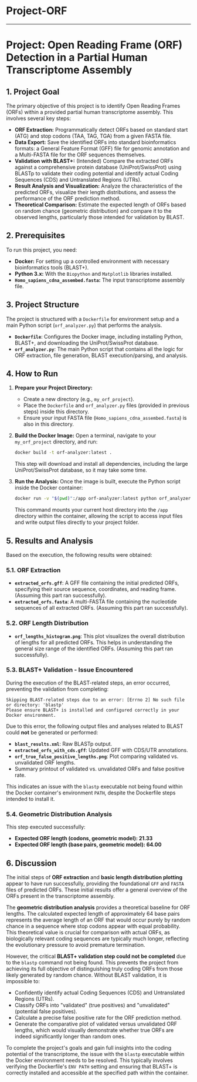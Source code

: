 # Project-ORF

-----

# Project: Open Reading Frame (ORF) Detection in a Partial Human Transcriptome Assembly

## 1\. Project Goal

The primary objective of this project is to identify Open Reading Frames (ORFs) within a provided partial human transcriptome assembly. This involves several key steps:

  * **ORF Extraction:** Programmatically detect ORFs based on standard start (ATG) and stop codons (TAA, TAG, TGA) from a given FASTA file.
  * **Data Export:** Save the identified ORFs into standard bioinformatics formats: a General Feature Format (GFF) file for genomic annotation and a Multi-FASTA file for the ORF sequences themselves.
  * **Validation with BLAST+:** (Intended) Compare the extracted ORFs against a comprehensive protein database (UniProt/SwissProt) using BLASTp to validate their coding potential and identify actual Coding Sequences (CDS) and Untranslated Regions (UTRs).
  * **Result Analysis and Visualization:** Analyze the characteristics of the predicted ORFs, visualize their length distributions, and assess the performance of the ORF prediction method.
  * **Theoretical Comparison:** Estimate the expected length of ORFs based on random chance (geometric distribution) and compare it to the observed lengths, particularly those intended for validation by BLAST.

## 2\. Prerequisites

To run this project, you need:

  * **Docker:** For setting up a controlled environment with necessary bioinformatics tools (BLAST+).
  * **Python 3.x:** With the `Biopython` and `Matplotlib` libraries installed.
  * **`Homo_sapiens_cdna_assembed.fasta`:** The input transcriptome assembly file.

## 3\. Project Structure

The project is structured with a `Dockerfile` for environment setup and a main Python script (`orf_analyzer.py`) that performs the analysis.

  * **`Dockerfile`**: Configures the Docker image, including installing Python, BLAST+, and downloading the UniProt/SwissProt database.
  * **`orf_analyzer.py`**: The main Python script that contains all the logic for ORF extraction, file generation, BLAST execution/parsing, and analysis.

## 4\. How to Run

1.  **Prepare your Project Directory:**

      * Create a new directory (e.g., `my_orf_project`).
      * Place the `Dockerfile` and `orf_analyzer.py` files (provided in previous steps) inside this directory.
      * Ensure your input FASTA file (`Homo_sapiens_cdna_assembed.fasta`) is also in this directory.

2.  **Build the Docker Image:**
    Open a terminal, navigate to your `my_orf_project` directory, and run:

    ```bash
    docker build -t orf-analyzer:latest .
    ```

    This step will download and install all dependencies, including the large UniProt/SwissProt database, so it may take some time.

3.  **Run the Analysis:**
    Once the image is built, execute the Python script inside the Docker container:

    ```bash
    docker run -v "$(pwd)":/app orf-analyzer:latest python orf_analyzer.py
    ```

    This command mounts your current host directory into the `/app` directory within the container, allowing the script to access input files and write output files directly to your project folder.

## 5\. Results and Analysis

Based on the execution, the following results were obtained:

### 5.1. ORF Extraction

  * **`extracted_orfs.gff`**: A GFF file containing the initial predicted ORFs, specifying their source sequence, coordinates, and reading frame. (Assuming this part ran successfully).
  * **`extracted_orfs.fasta`**: A multi-FASTA file containing the nucleotide sequences of all extracted ORFs. (Assuming this part ran successfully).

### 5.2. ORF Length Distribution

  * **`orf_lengths_histogram.png`**: This plot visualizes the overall distribution of lengths for all predicted ORFs. This helps in understanding the general size range of the identified ORFs. (Assuming this part ran successfully).

### 5.3. BLAST+ Validation - **Issue Encountered**

During the execution of the BLAST-related steps, an error occurred, preventing the validation from completing:

```
Skipping BLAST-related steps due to an error: [Errno 2] No such file or directory: 'blastp'
Please ensure BLAST+ is installed and configured correctly in your Docker environment.
```

Due to this error, the following output files and analyses related to BLAST could **not** be generated or performed:

  * **`blast_results.xml`**: Raw BLASTp output.
  * **`extracted_orfs_with_cds.gff`**: Updated GFF with CDS/UTR annotations.
  * **`orf_true_false_positive_lengths.png`**: Plot comparing validated vs. unvalidated ORF lengths.
  * Summary printout of validated vs. unvalidated ORFs and false positive rate.

This indicates an issue with the `blastp` executable not being found within the Docker container's environment `PATH`, despite the Dockerfile steps intended to install it.

### 5.4. Geometric Distribution Analysis

This step executed successfully:

  * **Expected ORF length (codons, geometric model): 21.33**
  * **Expected ORF length (base pairs, geometric model): 64.00**

## 6\. Discussion

The initial steps of **ORF extraction** and **basic length distribution plotting** appear to have run successfully, providing the foundational `GFF` and `FASTA` files of predicted ORFs. These initial results offer a general overview of the ORFs present in the transcriptome assembly.

The **geometric distribution analysis** provides a theoretical baseline for ORF lengths. The calculated expected length of approximately 64 base pairs represents the average length of an ORF that would occur purely by random chance in a sequence where stop codons appear with equal probability. This theoretical value is crucial for comparison with actual ORFs, as biologically relevant coding sequences are typically much longer, reflecting the evolutionary pressure to avoid premature termination.

However, the critical **BLAST+ validation step could not be completed** due to the `blastp` command not being found. This prevents the project from achieving its full objective of distinguishing truly coding ORFs from those likely generated by random chance. Without BLAST validation, it is impossible to:

  * Confidently identify actual Coding Sequences (CDS) and Untranslated Regions (UTRs).
  * Classify ORFs into "validated" (true positives) and "unvalidated" (potential false positives).
  * Calculate a precise false positive rate for the ORF prediction method.
  * Generate the comparative plot of validated versus unvalidated ORF lengths, which would visually demonstrate whether true ORFs are indeed significantly longer than random ones.

To complete the project's goals and gain full insights into the coding potential of the transcriptome, the issue with the `blastp` executable within the Docker environment needs to be resolved. This typically involves verifying the Dockerfile's `ENV PATH` setting and ensuring that BLAST+ is correctly installed and accessible at the specified path within the container.
